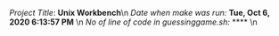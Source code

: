 *Project Title*: **Unix Workbench**\n
*Date when make was run:* **Tue, Oct 6, 2020 6:13:57 PM** \n
*No of line of code in guessinggame.sh:* **** \n
